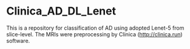 # Clinica_AD_DL_Lenet
This is a repository for classification of AD using adopted Lenet-5 from slice-level. The MRIs were preprocessing by Clinica (http://clinica.run) software. 
